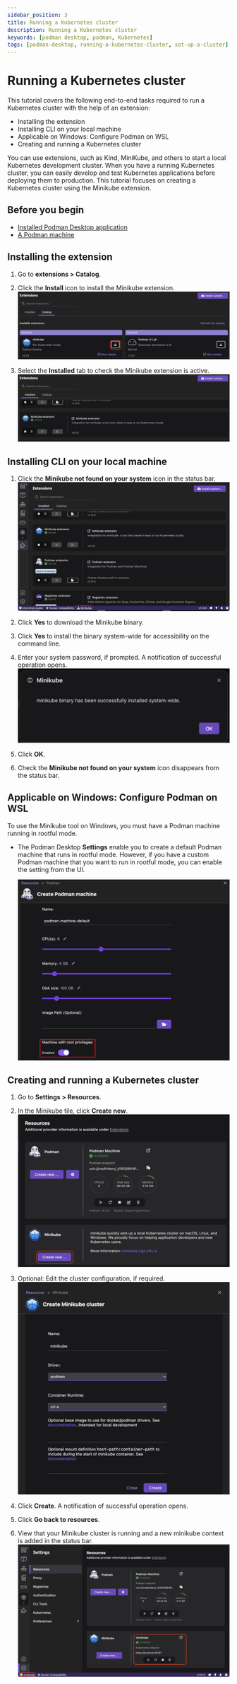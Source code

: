 ```yaml
---
sidebar_position: 3
title: Running a Kubernetes cluster
description: Running a Kubernetes cluster
keywords: [podman desktop, podman, Kubernetes]
tags: [podman-desktop, running-a-kubernetes-cluster, set-up-a-cluster]
---
```


# Running a Kubernetes cluster

This tutorial covers the following end-to-end tasks required to run a Kubernetes cluster with the help of an extension:

- Installing the extension
- Installing CLI on your local machine
- Applicable on Windows: Configure Podman on WSL
- Creating and running a Kubernetes cluster

You can use extensions, such as Kind, MiniKube, and others to start a local Kubernetes development cluster. When you have a running Kubernetes cluster, you can easily develop and test Kubernetes applications before deploying them to production. This tutorial focuses on creating a Kubernetes cluster using the Minikube extension.

## Before you begin

- [Installed Podman Desktop application](/docs/installation)
- [A Podman machine](/docs/podman/creating-a-podman-machine)

## Installing the extension

1. Go to **extensions > Catalog**.
2. Click the **Install** icon to install the Minikube extension.
   ![install the extension](img/install-icon.png)

3. Select the **Installed** tab to check the Minikube extension is active.
   ![extension enabled](img/extension-enabled.png)

## Installing CLI on your local machine

1. Click the **Minikube not found on your system** icon in the status bar.
   ![binary not available](img/minikube-binary-not-available.png)

2. Click **Yes** to download the Minikube binary.
3. Click **Yes** to install the binary system-wide for accessibility on the command line.
4. Enter your system password, if prompted. A notification of successful operation opens.
   ![binary successfully installed](img/binary-installed.png)

5. Click **OK**.
6. Check the **Minikube not found on your system** icon disappears from the status bar.

## Applicable on Windows: Configure Podman on WSL

To use the Minikube tool on Windows, you must have a Podman machine running in rootful mode.

- The Podman Desktop **Settings** enable you to create a default Podman machine that runs in rootful mode. However, if you have a custom Podman machine that you want to run in rootful mode, you can enable the setting from the UI.

  ![root mode enabled](img/root-mode-enabled.png)

## Creating and running a Kubernetes cluster

1. Go to **Settings > Resources**.
2. In the Minikube tile, click **Create new**.
   ![create a new cluster](img/create-a-new-cluster.png)

3. Optional: Edit the cluster configuration, if required.
   ![cluster configuration](img/configure-minikube-cluster.png)
4. Click **Create**. A notification of successful operation opens.
5. Click **Go back to resources**.
6. View that your Minikube cluster is running and a new minikube context is added in the status bar.
   ![Kube context added](img/new-context-added.png)
